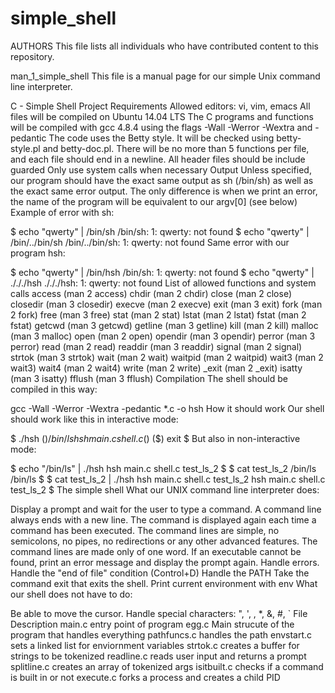# simple_shell
AUTHORS
This file lists all individuals who have contributed content to this repository.

man_1_simple_shell
This file is a manual page for our simple Unix command line interpreter.

C - Simple Shell Project
Requirements
Allowed editors: vi, vim, emacs
All files will be compiled on Ubuntu 14.04 LTS
The C programs and functions will be compiled with gcc 4.8.4 using the flags -Wall -Werror -Wextra and -pedantic
The code uses the Betty style. It will be checked using betty-style.pl and betty-doc.pl.
There will be no more than 5 functions per file, and each file should end in a newline.
All header files should be include guarded
Only use system calls when necessary
Output
Unless specified, our program should have the exact same output as sh (/bin/sh) as well as the exact same error output. The only difference is when we print an error, the name of the program will be equivalent to our argv[0] (see below)
Example of error with sh:

$ echo "qwerty" | /bin/sh
/bin/sh: 1: qwerty: not found
$ echo "qwerty" | /bin/../bin/sh
/bin/../bin/sh: 1: qwerty: not found
Same error with our program hsh:

$ echo "qwerty" | /bin/hsh
/bin/sh: 1: qwerty: not found
$ echo "qwerty" | ./././hsh
./././hsh: 1: qwerty: not found
List of allowed functions and system calls
access (man 2 access)
chdir (man 2 chdir)
close (man 2 close)
closedir (man 3 closedir)
execve (man 2 execve)
exit (man 3 exit)
fork (man 2 fork)
free (man 3 free)
stat (man 2 stat)
lstat (man 2 lstat)
fstat (man 2 fstat)
getcwd (man 3 getcwd)
getline (man 3 getline)
kill (man 2 kill)
malloc (man 3 malloc)
open (man 2 open)
opendir (man 3 opendir)
perror (man 3 perror)
read (man 2 read)
readdir (man 3 readdir)
signal (man 2 signal)
strtok (man 3 strtok)
wait (man 2 wait)
waitpid (man 2 waitpid)
wait3 (man 2 wait3)
wait4 (man 2 wait4)
write (man 2 write)
_exit (man 2 _exit)
isatty (man 3 isatty)
fflush (man 3 fflush)
Compilation
The shell should be compiled in this way:

gcc -Wall -Werror -Wextra -pedantic *.c -o hsh
How it should work
Our shell should work like this in interactive mode:

$ ./hsh
($) /bin/ls
hsh main.c shell.c
($)
($) exit
$
But also in non-interactive mode:

$ echo "/bin/ls" | ./hsh
hsh main.c shell.c test_ls_2
$
$ cat test_ls_2
/bin/ls
/bin/ls
$
$ cat test_ls_2 | ./hsh
hsh main.c shell.c test_ls_2
hsh main.c shell.c test_ls_2
$
The simple shell
What our UNIX command line interpreter does:

Display a prompt and wait for the user to type a command. A command line always ends with a new line.
The command is displayed again each time a command has been executed.
The command lines are simple, no semicolons, no pipes, no redirections or any other advanced features.
The command lines are made only of one word.
If an executable cannot be found, print an error message and display the prompt again.
Handle errors.
Handle the "end of file" condition (Control+D)
Handle the PATH
Take the command exit that exits the shell.
Print current environment with env
What our shell does not have to do:

Be able to move the cursor.
Handle special characters: ", ', \, *, &, #, `
File	Description
main.c	entry point of program
egg.c	Main strucute of the program that handles everything
pathfuncs.c	handles the path
envstart.c	sets a linked list for enviornment variables
strtok.c	creates a buffer for strings to be tokenized
readline.c	reads user input and returns a prompt
splitline.c	creates an array of tokenized args
isitbuilt.c	checks if a command is built in or not
execute.c	forks a process and creates a child PID

